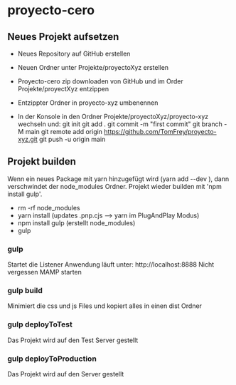 # proyecto-cero

## Neues Projekt aufsetzen
- Neues Repository auf GitHub erstellen
- Neuen Ordner unter Projekte/proyectoXyz erstellen
- Proyecto-cero zip downloaden von GitHub und im Order Projekte/proyectXyz entzippen
- Entzippter Ordner in  proyecto-xyz umbenennen

- In der Konsole in den Ordner Projekte/proyectoXyz/proyecto-xyz wechseln und:
git init
git add .
git commit -m "first commit"
git branch -M main
git remote add origin https://github.com/TomFrey/proyecto-xyz.git
git push -u origin main


## Projekt builden
Wenn ein neues Package mit yarn hinzugefügt wird (yarn add --dev <package>), 
dann verschwindet der node_modules Ordner.
Projekt wieder builden mit 'npm install gulp'.

- rm -rf node_modules
- yarn install (updates .pnp.cjs --> yarn im PlugAndPlay Modus)
- npm install gulp (erstellt node_modules)
- gulp


### gulp
Startet die Listener
Anwendung läuft unter: http://localhost:8888
Nicht vergessen MAMP starten

### gulp build
Minimiert die css und js Files und kopiert alles in einen dist Ordner

### gulp deployToTest
Das Projekt wird auf den Test Server gestellt

### gulp deployToProduction
Das Projekt wird auf den Server gestellt
